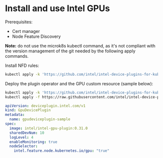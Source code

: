# Install and use Intel GPUs

Prerequisites:

- Cert manager
- Node Feature Discovery

**Note:** do not use the microk8s kubectl command, as it's not compliant with the version management of the git needed by the following apply commands.

Install NFD rules:

```bash
kubectl apply -k 'https://github.com/intel/intel-device-plugins-for-kubernetes/deployments/nfd/overlays/node-feature-rules?ref=v0.31.0'
```

Deploy the plugin operator and the GPU custom resource (sample below):

```bash
kubectl apply -k 'https://github.com/intel/intel-device-plugins-for-kubernetes/deployments/operator/default?ref=v0.31.0'
kubectl apply -f https://raw.githubusercontent.com/intel/intel-device-plugins-for-kubernetes/main/deployments/operator/samples/deviceplugin_v1_gpudeviceplugin.yaml
```

```yaml
apiVersion: deviceplugin.intel.com/v1
kind: GpuDevicePlugin
metadata:
  name: gpudeviceplugin-sample
spec:
  image: intel/intel-gpu-plugin:0.31.0
  sharedDevNum: 10
  logLevel: 4
  enableMonitoring: true
  nodeSelector:
    intel.feature.node.kubernetes.io/gpu: "true"
```
